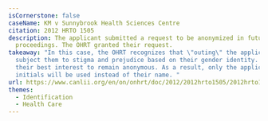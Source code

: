 ```yaml
---
isCornerstone: false
caseName: KM v Sunnybrook Health Sciences Centre
citation: 2012 HRTO 1505
description: The applicant submitted a request to be anonymized in future
  proceedings. The OHRT granted their request.
takeaway: "In this case, the OHRT recognizes that \"outing\" the applicant would
  subject them to stigma and prejudice based on their gender identity. It is in
  their best interest to remain anonymous. As a result, only the applicant's
  initials will be used instead of their name. "
url: https://www.canlii.org/en/on/onhrt/doc/2012/2012hrto1505/2012hrto1505.html?resultIndex=1
themes:
  - Identification
  - Health Care
---
```

